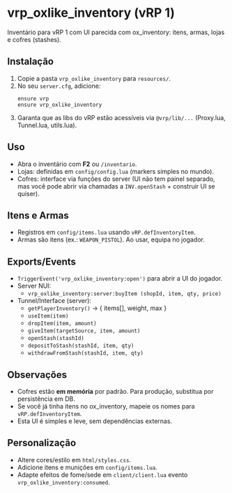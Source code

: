 # vrp_oxlike_inventory (vRP 1)

Inventário para vRP 1 com UI parecida com ox_inventory: itens, armas, lojas e cofres (stashes).

## Instalação
1. Copie a pasta `vrp_oxlike_inventory` para `resources/`.
2. No seu `server.cfg`, adicione:
   ```
   ensure vrp
   ensure vrp_oxlike_inventory
   ```
3. Garanta que as libs do vRP estão acessíveis via `@vrp/lib/...` (Proxy.lua, Tunnel.lua, utils.lua).

## Uso
- Abra o inventário com **F2** ou `/inventario`.
- Lojas: definidas em `config/config.lua` (markers simples no mundo).
- Cofres: interface via funções do server (UI não tem painel separado, mas você pode abrir via chamadas a `INV.openStash` + construir UI se quiser).

## Itens e Armas
- Registros em `config/items.lua` usando `vRP.defInventoryItem`.
- Armas são itens (ex.: `WEAPON_PISTOL`). Ao usar, equipa no jogador.

## Exports/Events
- `TriggerEvent('vrp_oxlike_inventory:open')` para abrir a UI do jogador.
- Server NUI:
  - `vrp_oxlike_inventory:server:buyItem (shopId, item, qty, price)`
- Tunnel/Interface (server):
  - `getPlayerInventory()` → { items[], weight, max }
  - `useItem(item)`
  - `dropItem(item, amount)`
  - `giveItem(targetSource, item, amount)`
  - `openStash(stashId)`
  - `depositToStash(stashId, item, qty)`
  - `withdrawFromStash(stashId, item, qty)`

## Observações
- Cofres estão **em memória** por padrão. Para produção, substitua por persistência em DB.
- Se você já tinha itens no ox_inventory, mapeie os nomes para `vRP.defInventoryItem`.
- Esta UI é simples e leve, sem dependências externas.

## Personalização
- Altere cores/estilo em `html/styles.css`.
- Adicione itens e munições em `config/items.lua`.
- Adapte efeitos de fome/sede em `client/client.lua` evento `vrp_oxlike_inventory:consumed`.
